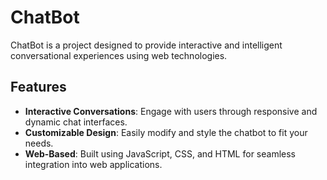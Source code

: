 # ChatBot

ChatBot is a project designed to provide interactive and intelligent conversational experiences using web technologies.

## Features

- **Interactive Conversations**: Engage with users through responsive and dynamic chat interfaces.
- **Customizable Design**: Easily modify and style the chatbot to fit your needs.
- **Web-Based**: Built using JavaScript, CSS, and HTML for seamless integration into web applications.
